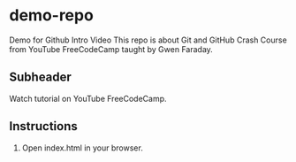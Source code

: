 # demo-repo
Demo for Github Intro Video
This repo is about Git and GitHub Crash Course from YouTube FreeCodeCamp taught by Gwen Faraday.

## Subheader
Watch tutorial on YouTube FreeCodeCamp.

## Instructions
1. Open index.html in your browser.